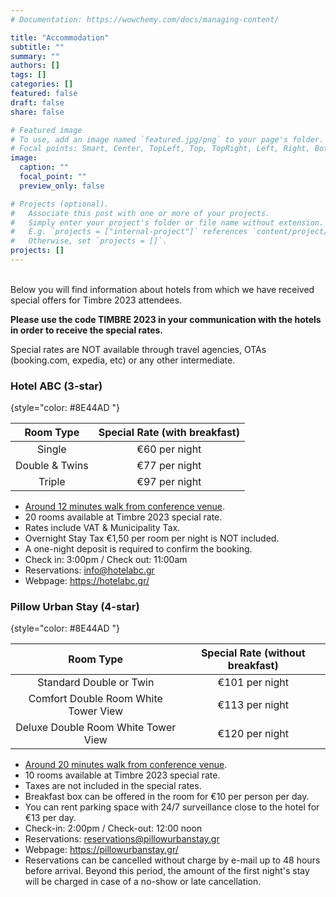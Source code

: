 ```yaml
---
# Documentation: https://wowchemy.com/docs/managing-content/

title: "Accommodation"
subtitle: ""
summary: ""
authors: []
tags: []
categories: []
featured: false
draft: false
share: false

# Featured image
# To use, add an image named `featured.jpg/png` to your page's folder.
# Focal points: Smart, Center, TopLeft, Top, TopRight, Left, Right, BottomLeft, Bottom, BottomRight.
image:
  caption: ""
  focal_point: ""
  preview_only: false

# Projects (optional).
#   Associate this post with one or more of your projects.
#   Simply enter your project's folder or file name without extension.
#   E.g. `projects = ["internal-project"]` references `content/project/deep-learning/index.md`.
#   Otherwise, set `projects = []`.
projects: []
---
```



</br>Below you will find information about hotels from which we have received special offers for Timbre 2023 attendees. 

**Please use the code TIMBRE 2023 in your communication with the hotels in order to receive the special rates.**

Special rates are NOT available through travel agencies, OTAs (booking.com, expedia, etc) or any other intermediate.

### Hotel ABC (3-star)
{style="color: #8E44AD "}

| **Room Type**  | **Special Rate (with breakfast)** |
| :------------: | :------------------------------------: |
|     Single     |             €60 per night              |
| Double & Twins |             €77 per night              |
|     Triple     |             €97 per night              |

- [Around 12 minutes walk from conference venue](https://www.google.com/maps/dir/ABC+Hotel,+%CE%91%CE%B3%CE%B3%CE%B5%CE%BB%CE%AC%CE%BA%CE%B7+41,+Thessaloniki+546+21/Teloglion+Fine+Arts+Foundation,+AUTH,+Agiou+Dimitriou,+Thessaloniki/@40.6310507,22.954506,17z/data=!3m1!4b1!4m13!4m12!1m5!1m1!1s0x14a83901d5371ddd:0xc04719fb21830340!2m2!1d22.9530991!2d40.6306573!1m5!1m1!1s0x14a838566b136251:0x119e410161ed0da2!2m2!1d22.9603867!2d40.6324001).
- 20 rooms available at Timbre 2023 special rate.
- Rates include VAT & Municipality Tax.
- Overnight Stay Tax €1,50 per room per night is NOT included.
- A one-night deposit is required to confirm the booking.
- Check in: 3:00pm / Check out: 11:00am
- Reservations: info@hotelabc.gr
- Webpage: https://hotelabc.gr/



### Pillow Urban Stay (4-star)
{style="color: #8E44AD "}

|            **Room Type**             | **Special Rate (without breakfast)** |
| :----------------------------------: | :----------------------------------: |
|       Standard Double or Twin        |            €101 per night            |
| Comfort Double Room White Tower View |            €113 per night            |
| Deluxe Double Room White Tower View  |            €120 per night            |

- [Around 20 minutes walk from conference venue](https://www.google.com/maps/dir/Pillow+urban+stay,+%CE%A1%CF%89%CE%BC%CE%B1%CE%BD%CE%BF%CF%8D,+%CE%98%CE%B5%CF%83%CF%83%CE%B1%CE%BB%CE%BF%CE%BD%CE%AF%CE%BA%CE%B7/Teloglion+Fine+Arts+Foundation,+AUTH,+Agiou+Dimitriou,+Thessaloniki/@40.6322417,22.9546324,16.52z/data=!4m14!4m13!1m5!1m1!1s0x14a83903c06f4a69:0xf2e60833fa2fbecb!2m2!1d22.9492009!2d40.6277497!1m5!1m1!1s0x14a838566b136251:0x119e410161ed0da2!2m2!1d22.9603867!2d40.6324001!3e2). 
- 10 rooms available at Timbre 2023 special rate.
- Taxes are not included in the special rates.
- Breakfast box can be offered in the room for €10 per person per day.
- You can rent parking space with 24/7 surveillance close to the hotel for €13 per day.
- Check-in: 2:00pm / Check-out: 12:00 noon
- Reservations: reservations@pillowurbanstay.gr
- Webpage: https://pillowurbanstay.gr/
- Reservations can be cancelled without charge by e-mail up to 48 hours before arrival. Beyond this period, the amount of the first night's stay will be charged in case of a no-show or late cancellation.
